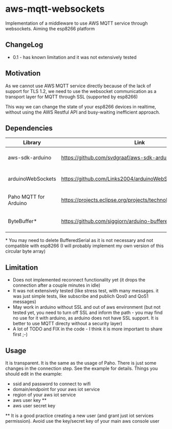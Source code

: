 # aws-mqtt-websockets
Implementation of a middleware to use AWS MQTT service through websockets. Aiming the esp8266 platform

## ChangeLog

* 0.1 - has known limitation and it was not extensively tested

## Motivation

As we cannot use AWS MQTT service directly because of the lack of support for TLS 1.2, we need to use the websocket communication as a transport layer for MQTT through SSL (supported by esp8266)

This way we can change the state of your esp8266 devices in realtime, without using the AWS Restful API and busy-waiting inefficient approach.

## Dependencies

| Library                   | Link                                                            | Use                 |
|---------------------------|-----------------------------------------------------------------|---------------------|
|aws-sdk-arduino            |https://github.com/svdgraaf/aws-sdk-arduino                      |aws signing functions|
|arduinoWebSockets          |https://github.com/Links2004/arduinoWebSockets                   |websocket comm impl  |
|Paho MQTT for Arduino      |https://projects.eclipse.org/projects/technology.paho/downloads  |mqtt comm impl       |
|ByteBuffer\*               |https://github.com/siggiorn/arduino-buffered-serial              |circular byte buffer |

\* You may need to delete BufferedSerial as it is not necessary and not compatible with esp8266 (I will probably implement my own version of this circular byte array)


## Limitation

* Does not implemented reconnect functionality yet (it drops the connection after a couple minutes in idle)
* It was not extensively tested (like stress test, with many messages. it was just simple tests, like subscribe and publich Qos0 and QoS1 messages)
* May work in arduino without SSL and out of aws environment (but not tested yet, you need to turn off SSL and inform the path - you may find no use for it with arduino, as arduino does not have SSL support. It is better to use MQTT directy without a security layer)
* A lot of TODO and FIX in the code - I think it is more important to share first ;-)

## Usage

It is transparent. It is the same as the usage of Paho. There is just some changes in the connection step. See the example for details. Things you should edit in the example:
* ssid and password to connect to wifi
* domain/endpoint for your aws iot service
* region of your aws iot service
* aws user key \*\*
* aws user secret key

 \*\* It is a good practice creating a new user (and grant just iot services permission). Avoid use the key/secret key of your main aws console user
